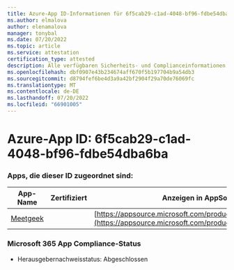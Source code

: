 ```yaml
---
title: Azure-App ID-Informationen für 6f5cab29-c1ad-4048-bf96-fdbe54dba6ba
ms.author: elmalova
author: elenamalova
manager: tonybal
ms.date: 07/20/2022
ms.topic: article
ms.service: attestation
certification_type: attested
description: Alle verfügbaren Sicherheits- und Complianceinformationen für 6f5cab29-c1ad-4048-bf96-fdbe54dba6ba.
ms.openlocfilehash: dbf0907e43b234674aff670f5b197704b9a54db3
ms.sourcegitcommit: d8794fef6be4d3a9a42bf2904f29a70de76069fc
ms.translationtype: MT
ms.contentlocale: de-DE
ms.lasthandoff: 07/20/2022
ms.locfileid: "66901005"
---
```

# <a name="azure-app-id-6f5cab29-c1ad-4048-bf96-fdbe54dba6ba"></a>Azure-App ID: 6f5cab29-c1ad-4048-bf96-fdbe54dba6ba


### <a name="apps-associated-with-this-id"></a>Apps, die dieser ID zugeordnet sind:
| **App-Name** | **Zertifiziert** | **Anzeigen in AppSource** |
|--------------|---------------|-----------------------|
| [Meetgeek](../forward/WA200003720.md) |  | [https://appsource.microsoft.com/product/office/WA200003720](https://appsource.microsoft.com/product/office/WA200003720) |

### <a name="microsoft-365-app-compliance-status"></a>Microsoft 365 App Compliance-Status
- Herausgebernachweisstatus: Abgeschlossen
